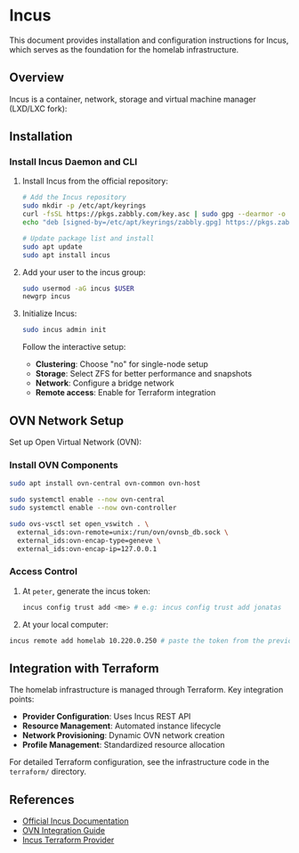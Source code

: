 # Incus

This document provides installation and configuration instructions for Incus, which serves as the foundation for the homelab infrastructure.

## Overview

Incus is a container, network, storage and virtual machine manager (LXD/LXC fork):

## Installation

### Install Incus Daemon and CLI

1. Install Incus from the official repository:

    ```bash
    # Add the Incus repository
    sudo mkdir -p /etc/apt/keyrings
    curl -fsSL https://pkgs.zabbly.com/key.asc | sudo gpg --dearmor -o /etc/apt/keyrings/zabbly.gpg
    echo "deb [signed-by=/etc/apt/keyrings/zabbly.gpg] https://pkgs.zabbly.com/incus/stable $(lsb_release -cs) main" | sudo tee /etc/apt/sources.list.d/zabbly-incus-stable.list

    # Update package list and install
    sudo apt update
    sudo apt install incus
    ```

2. Add your user to the incus group:

    ```bash
    sudo usermod -aG incus $USER
    newgrp incus
    ```

3. Initialize Incus:

    ```bash
    sudo incus admin init
    ```

    Follow the interactive setup:
    - **Clustering**: Choose "no" for single-node setup
    - **Storage**: Select ZFS for better performance and snapshots
    - **Network**: Configure a bridge network
    - **Remote access**: Enable for Terraform integration

## OVN Network Setup

Set up Open Virtual Network (OVN):

### Install OVN Components

```bash
sudo apt install ovn-central ovn-common ovn-host

sudo systemctl enable --now ovn-central
sudo systemctl enable --now ovn-controller

sudo ovs-vsctl set open_vswitch . \
  external_ids:ovn-remote=unix:/run/ovn/ovnsb_db.sock \
  external_ids:ovn-encap-type=geneve \
  external_ids:ovn-encap-ip=127.0.0.1
```

### Access Control

1. At `peter`, generate the incus token:

    ```bash
    incus config trust add <me> # e.g: incus config trust add jonatas
    ```

1. At your local computer:

  ```bash
  incus remote add homelab 10.220.0.250 # paste the token from the previous step
  ```

## Integration with Terraform

The homelab infrastructure is managed through Terraform. Key integration points:

- **Provider Configuration**: Uses Incus REST API
- **Resource Management**: Automated instance lifecycle
- **Network Provisioning**: Dynamic OVN network creation
- **Profile Management**: Standardized resource allocation

For detailed Terraform configuration, see the infrastructure code in the `terraform/` directory.

## References

- [Official Incus Documentation](https://linuxcontainers.org/incus/docs/main/)
- [OVN Integration Guide](https://linuxcontainers.org/incus/docs/main/reference/network_ovn/)
- [Incus Terraform Provider](https://registry.terraform.io/providers/lxc/incus/latest/docs)
